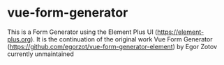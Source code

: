# vue-form-generator
This is a Form Generator using the Element Plus UI (https://element-plus.org). It is the continuation of the original work Vue Form Generator (https://github.com/egorzot/vue-form-generator-element) by Egor Zotov currently unmaintained
